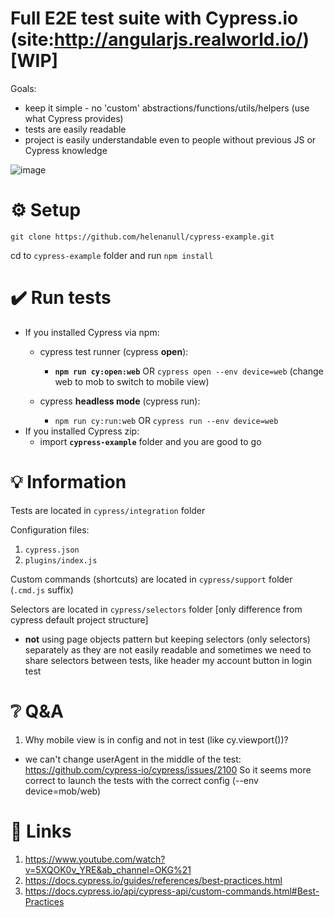 # Full E2E test suite with Cypress.io (site:http://angularjs.realworld.io/) [WIP] 

Goals:
- keep it simple - no 'custom' abstractions/functions/utils/helpers (use what Cypress provides)
- tests are easily readable
- project is easily understandable even to people without previous JS or Cypress knowledge

![image](https://user-images.githubusercontent.com/48861601/110022516-af6f2400-7d34-11eb-8b13-f21789331cb3.png)


# :gear: Setup

`git clone https://github.com/helenanull/cypress-example.git`

cd to `cypress-example` folder and run `npm install`


# :heavy_check_mark: Run tests

- If you installed Cypress via npm: 
    - cypress test runner (cypress __open__):
      - **`npm run cy:open:web`** OR `cypress open --env device=web` (change web to mob to switch to mobile view)
    
    - cypress __headless mode__ (cypress run):
      - `npm run cy:run:web` OR `cypress run --env device=web`
- If you installed Cypress zip:
    - import **`cypress-example`** folder and you are good to go

# :bulb: Information

Tests are located in `cypress/integration` folder

Configuration files:
1. `cypress.json`
2. `plugins/index.js`

Custom commands (shortcuts) are located in `cypress/support` folder (`.cmd.js` suffix)

Selectors are located in `cypress/selectors` folder [only difference from cypress default project structure]
- __not__ using page objects pattern but keeping selectors (only selectors) separately as they are not easily readable and sometimes we need to share selectors between tests, like header my account button in login test


# :grey_question: Q&A
1. Why mobile view is in config and not in test (like cy.viewport())?
- we can't change userAgent in the middle of the test:
https://github.com/cypress-io/cypress/issues/2100
So it seems more correct to launch the tests with the correct config (--env device=mob/web)


# :link: Links

1. https://www.youtube.com/watch?v=5XQOK0v_YRE&ab_channel=OKG%21
2. https://docs.cypress.io/guides/references/best-practices.html
3. https://docs.cypress.io/api/cypress-api/custom-commands.html#Best-Practices
